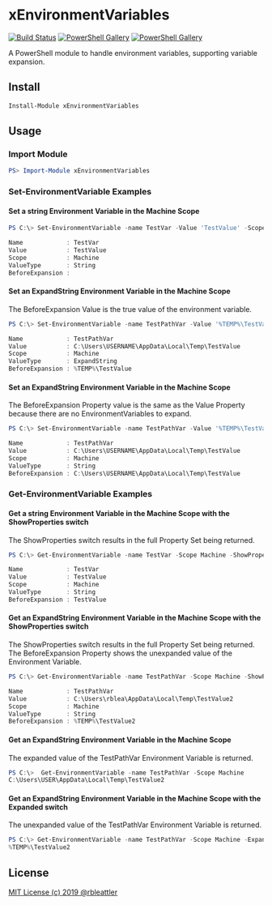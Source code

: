 # xEnvironmentVariables

[![Build Status](https://rableattler.visualstudio.com/xEnvironmentVariables/_apis/build/status/GItHub?branchName=master)](https://rableattler.visualstudio.com/xEnvironmentVariables/_build/latest?definitionId=2&branchName=master)
[![PowerShell Gallery](https://img.shields.io/powershellgallery/v/xEnvironmentVariables)](https://www.powershellgallery.com/packages/xEnvironmentVariables/)
[![PowerShell Gallery](https://img.shields.io/powershellgallery/p/xEnvironmentVariables)](https://www.powershellgallery.com/packages/xEnvironmentVariables/)

A PowerShell module to handle environment variables,  supporting variable expansion.

## Install

```powershell
Install-Module xEnvironmentVariables
```

## Usage

### Import Module
```powershell
PS> Import-Module xEnvironmentVariables
```
### Set-EnvironmentVariable Examples

#### Set a string Environment Variable in the Machine Scope
```powershell
PS C:\> Set-EnvironmentVariable -name TestVar -Value 'TestValue' -Scope Machine -ValueType String -Inherit Auto

Name            : TestVar
Value           : TestValue
Scope           : Machine
ValueType       : String
BeforeExpansion :
```

#### Set an ExpandString Environment Variable in the Machine Scope
The BeforeExpansion Value is the true value of the environment variable.

```powershell
PS C:\> Set-EnvironmentVariable -name TestPathVar -Value '%TEMP%\TestValue' -Scope Machine -ValueType ExpandString -Inherit Auto

Name            : TestPathVar
Value           : C:\Users\USERNAME\AppData\Local\Temp\TestValue
Scope           : Machine
ValueType       : ExpandString
BeforeExpansion : %TEMP%\TestValue
```

#### Set an ExpandString Environment Variable in the Machine Scope
The BeforeExpansion Property value is the same as the Value Property because there are no EnvironmentVariables to expand.

```powershell
PS C:\> Set-EnvironmentVariable -name TestPathVar -Value '%TEMP%\TestValue' -Scope Machine -ValueType String -Inherit Auto

Name            : TestPathVar
Value           : C:\Users\USERNAME\AppData\Local\Temp\TestValue
Scope           : Machine
ValueType       : String
BeforeExpansion : C:\Users\USERNAME\AppData\Local\Temp\TestValue
```
### Get-EnvironmentVariable Examples

#### Get a string Environment Variable in the Machine Scope with the ShowProperties switch
The ShowProperties switch results in the full Property Set being returned.

```powershell
PS C:\> Get-EnvironmentVariable -name TestVar -Scope Machine -ShowProperties

Name            : TestVar
Value           : TestValue
Scope           : Machine
ValueType       : String
BeforeExpansion : TestValue
```

#### Get an ExpandString Environment Variable in the Machine Scope with the ShowProperties switch
The ShowProperties switch results in the full Property Set being returned. The BeforeExpansion Property shows the unexpanded value of the Environment Variable.

```powershell
PS C:\> Get-EnvironmentVariable -name TestPathVar -Scope Machine -ShowProperties

Name            : TestPathVar
Value           : C:\Users\rblea\AppData\Local\Temp\TestValue2
Scope           : Machine
ValueType       : String
BeforeExpansion : %TEMP%\TestValue2
```

#### Get an ExpandString Environment Variable in the Machine Scope
The expanded value of the TestPathVar Environment Variable is returned.

```powershell
PS C:\>  Get-EnvironmentVariable -name TestPathVar -Scope Machine
C:\Users\USER\AppData\Local\Temp\TestValue2
```

#### Get an ExpandString Environment Variable in the Machine Scope with the Expanded switch
The unexpanded value of the TestPathVar Environment Variable is returned.

```powershell
PS C:\> Get-EnvironmentVariable -name TestPathVar -Scope Machine -Expanded
%TEMP%\TestValue2
```



## License

[MIT License (c) 2019 @rbleattler](LICENSE.txt)
